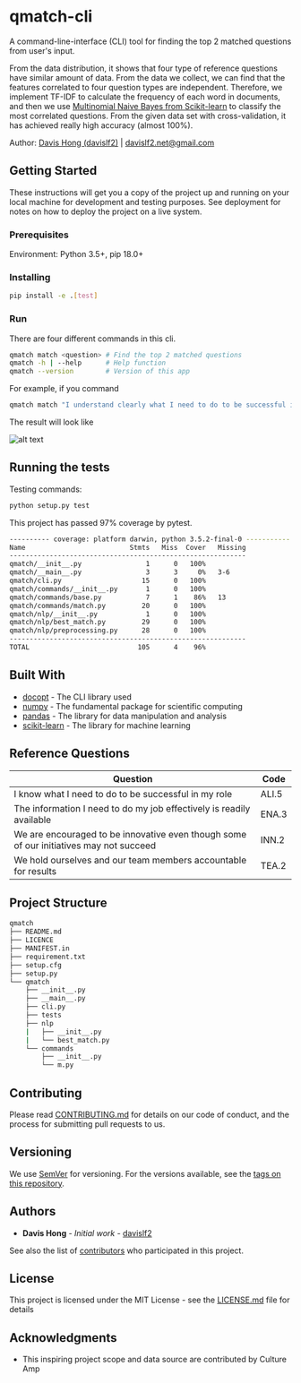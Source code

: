 # qmatch-cli 

A command-line-interface (CLI) tool for finding the top 2 matched questions from user's input. 

From the data distribution, it shows that four type of reference questions have similar amount of data. From the data we collect, we can find that the features correlated to four question types are independent. Therefore, we implement TF-IDF to calculate the frequency of each word in documents, and then we use [Multinomial Naive Bayes from Scikit-learn](http://scikit-learn.org/stable/modules/generated/sklearn.naive_bayes.MultinomialNB.html) to classify the most correlated questions. From the given data set with cross-validation, it has achieved really high accuracy (almost 100%).

Author: [Davis Hong (davislf2)](https://github.com/davislf2) | davislf2.net@gmail.com



## Getting Started

These instructions will get you a copy of the project up and running on your local machine for development and testing purposes. See deployment for notes on how to deploy the project on a live system.

### Prerequisites

Environment: Python 3.5+, pip 18.0+

### Installing

```sh
pip install -e .[test]
```

### Run

There are four different commands in this cli.

```sh
qmatch match <question>	# Find the top 2 matched questions
qmatch -h | --help		# Help function
qmatch --version		# Version of this app
```

For example, if you command

```sh
qmatch match "I understand clearly what I need to do to be successful in my current role"
```

The result will look like

![alt text](https://raw.githubusercontent.com/davislf2/qmatch-cli/master/resource/screenshot%202018-10-02%20at%207.30.23%20PM.png)

### 

## Running the tests

Testing commands:

```sh
python setup.py test
```

This project has passed 97% coverage by pytest.

```sh
---------- coverage: platform darwin, python 3.5.2-final-0 -----------
Name                          Stmts   Miss  Cover   Missing
-----------------------------------------------------------
qmatch/__init__.py                1      0   100%
qmatch/__main__.py                3      3     0%   3-6
qmatch/cli.py                    15      0   100%
qmatch/commands/__init__.py       1      0   100%
qmatch/commands/base.py           7      1    86%   13
qmatch/commands/match.py         20      0   100%
qmatch/nlp/__init__.py            1      0   100%
qmatch/nlp/best_match.py         29      0   100%
qmatch/nlp/preprocessing.py      28      0   100%
-----------------------------------------------------------
TOTAL                           105      4    96%
```



## Built With

- [docopt](http://docopt.org/) - The CLI library used
- [numpy](http://www.numpy.org/) -  The fundamental package for scientific computing
- [pandas](https://pandas.pydata.org/) - The library for data manipulation and analysis
- [scikit-learn](https://scikit-learn.org/) - The library for machine learning



## Reference Questions

| Question                                                     | Code  |
| ------------------------------------------------------------ | ----- |
| I know what I need to do to be successful in my role         | ALI.5 |
| The information I need to do my job effectively is readily available | ENA.3 |
| We are encouraged to be innovative even though some of our initiatives may not succeed | INN.2 |
| We hold ourselves and our team members accountable for results | TEA.2 |



## Project Structure

```sh
qmatch
├── README.md
├── LICENCE
├── MANIFEST.in
├── requirement.txt
├── setup.cfg
├── setup.py
└── qmatch
    ├── __init__.py
    ├── __main__.py
    ├── cli.py
    ├── tests
    ├── nlp
    |	├── __init__.py
    |	└── best_match.py
    └── commands
        ├── __init__.py
        └── m.py
```



## Contributing

Please read [CONTRIBUTING.md](https://gist.github.com/davislf2/866f779c0bf7eadc2c5f67589bfe4b94) for details on our code of conduct, and the process for submitting pull requests to us.



## Versioning

We use [SemVer](http://semver.org/) for versioning. For the versions available, see the [tags on this repository](https://github.com/davislf2/qmatch-cli/tags). 



## Authors

- **Davis Hong** - *Initial work* - [davislf2](https://github.com/davislf2)

See also the list of [contributors](https://github.com/davislf2/qmatch-cli/contributors) who participated in this project.



## License

This project is licensed under the MIT License - see the [LICENSE.md](LICENSE.md) file for details



## Acknowledgments

- This inspiring project scope and data source are contributed by Culture Amp

